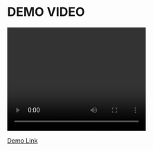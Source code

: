 # DEMO VIDEO
<video width="320" height="240" controls>
  <source src="./demo.mov">
  Your browser does not support the video tag.
</video>


[Demo Link](./demo.mov)
